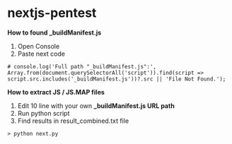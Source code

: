 # nextjs-pentest

**How to found _buildManifest.js**
1. Open Console
2. Paste next code
```
# console.log('Full path "_buildManifest.js":', Array.from(document.querySelectorAll('script')).find(script => script.src.includes('_buildManifest.js'))?.src || 'File Not Found.');
```

**How to extract JS / JS.MAP files**
1. Edit 10 line with your own **_buildManifest.js URL path**
2. Run python script
3. Find results in result_combined.txt file
```
> python next.py
```
